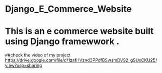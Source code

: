# Django_E_Commerce_Website
# This is an e commerce website built using Django framewwork .
##check the video of my project
https://drive.google.com/file/d/1zafHVznd3PPdfBSwsmDV92_gSUxCKU25/view?usp=sharing
